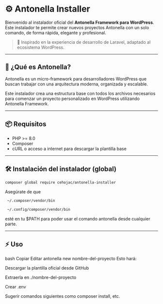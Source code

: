 # ⚙️ Antonella Installer

Bienvenido al instalador oficial del **Antonella Framework para WordPress**.  
Este instalador te permite crear nuevos proyectos Antonella con un solo comando, de forma rápida, elegante y profesional.

> 🧪 Inspirado en la experiencia de desarrollo de Laravel, adaptado al ecosistema WordPress.

---

## 🚀 ¿Qué es Antonella?

Antonella es un micro-framework para desarrolladores WordPress que buscan trabajar con una arquitectura moderna, organizada y escalable.

Este instalador crea una estructura base con todos los archivos necesarios para comenzar un proyecto personalizado en WordPress utilizando Antonella Framework.

---

## 📦 Requisitos

- PHP >= 8.0
- Composer
- cURL o acceso a internet para descargar la plantilla base

---

## 🛠 Instalación del instalador (global)

```bash
composer global require cehojac/antonella-installer
```

Asegúrate de que
```bash
 ~/.composer/vendor/bin
```

```bash
 ~/.config/composer/vendor/bin
```

 esté en tu $PATH para poder usar el comando antonella desde cualquier parte.


---

##  ⚡ Uso
bash
Copiar
Editar
antonella new nombre-del-proyecto
Esto hará:

Descargar la plantilla oficial desde GitHub

Extraerla en ./nombre-del-proyecto

Crear .env

Sugerir comandos siguientes como composer install, etc.
